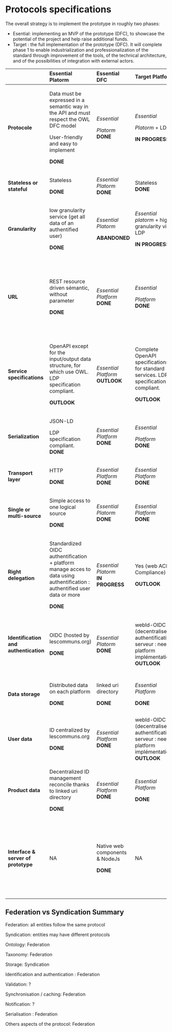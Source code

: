 # Protocols specifications

The overall strategy is to implement the prototype in roughly two phases:

* Esential: implementing an MVP of the prototype \(DFC\), to showcase the potential of the project and help raise additional funds.
* Target : the full implementation of the prototype \(DFC\). It will complete phase 1 to enable industrialization and professionalization of the standard through improvement of the tools, of the technical architecture, and of the possibilities of integration with external actors.

<table>
  <thead>
    <tr>
      <th style="text-align:left"></th>
      <th style="text-align:left">Essential Platorm</th>
      <th style="text-align:left">Essential DFC</th>
      <th style="text-align:left">Target Platform</th>
      <th style="text-align:left">Target DFC</th>
    </tr>
  </thead>
  <tbody>
    <tr>
      <td style="text-align:left"><b>Protocole</b>
      </td>
      <td style="text-align:left">
        <p>Data must be expressed in a semantic way in the API and must respect the
          OWL DFC model</p>
        <p>User-friendly and easy to implement</p>
        <p><b>DONE</b>
        </p>
      </td>
      <td style="text-align:left">
        <p><em>Essential </em>
        </p>
        <p><em>Platorm </em><b>DONE</b>
        </p>
      </td>
      <td style="text-align:left">
        <p><em>Essential </em>
        </p>
        <p><em>Platorm</em> + LDP</p>
        <p><b>IN PROGRESS</b>
        </p>
      </td>
      <td style="text-align:left">
        <p><em>Essential </em>
        </p>
        <p><em>DFC + </em>Full Semantic protocol (LDP + SPARQL)</p>
        <p><b>DONE</b>
        </p>
      </td>
    </tr>
    <tr>
      <td style="text-align:left"><b>Stateless or stateful</b>
      </td>
      <td style="text-align:left">
        <p>Stateless</p>
        <p><b>DONE</b>
        </p>
      </td>
      <td style="text-align:left"><em>Essential Platorm<br /></em><b>DONE</b>
      </td>
      <td style="text-align:left">Stateless<em><br /></em><b>DONE</b>
      </td>
      <td style="text-align:left"><em>Target Platform<br /></em><b>DONE</b>
      </td>
    </tr>
    <tr>
      <td style="text-align:left"><b>Granularity</b>
      </td>
      <td style="text-align:left">
        <p>low granularity service (get all data of an authentified user)</p>
        <p><b>DONE</b>
        </p>
      </td>
      <td style="text-align:left">
        <p><em>Essential Platorm</em>
        </p>
        <p><b>ABANDONED</b>
        </p>
      </td>
      <td style="text-align:left">
        <p><em>Essential platorm </em>+ high granularity via LDP</p>
        <p><b> IN PROGRESS</b>
        </p>
      </td>
      <td style="text-align:left">
        <p>high granularity via LDP</p>
        <p><b>DONE</b>
        </p>
      </td>
    </tr>
    <tr>
      <td style="text-align:left"><b>URL</b>
      </td>
      <td style="text-align:left">
        <p>REST resource driven s&#xE9;mantic, without parameter</p>
        <p><b>DONE</b>
        </p>
      </td>
      <td style="text-align:left"><em>Essential Platform<br /></em><b>DONE</b>
      </td>
      <td style="text-align:left">
        <p><em>Essential </em>
        </p>
        <p><em>Platform</em> 
          <br /><b>DONE</b>
        </p>
      </td>
      <td style="text-align:left">
        <p><em>Target DFC </em>+</p>
        <p>parameters enabling queries (SPARQL or HyperGraphQL)</p>
        <p>SPARQL : <b>DONE</b>
          <br />HyperGraphQL : <b>OUTLOOK</b>
        </p>
      </td>
    </tr>
    <tr>
      <td style="text-align:left"><b>Service specifications</b>
      </td>
      <td style="text-align:left">
        <p>OpenAPI except for the input/output data structure, for which use OWL.
          LDP specification compliant.</p>
        <p><b>OUTLOOK</b>
        </p>
      </td>
      <td style="text-align:left"><em>Essential Platform<br /></em><b>OUTLOOK</b>
      </td>
      <td style="text-align:left">
        <p>Complete OpenAPI specifications for standard services. LDP specification
          compliant.</p>
        <p><b>OUTLOOK</b>
        </p>
      </td>
      <td style="text-align:left">
        <p>SPARQL spec for high granularity service by Query</p>
        <p><b>OUTLOOK</b>
        </p>
      </td>
    </tr>
    <tr>
      <td style="text-align:left"><b>Serialization</b>
      </td>
      <td style="text-align:left">
        <p>JSON-LD</p>
        <p>LDP specification compliant.
          <br /><b>DONE</b>
        </p>
        <p></p>
      </td>
      <td style="text-align:left"><em>Essential Platform<br /></em><b>DONE</b>
      </td>
      <td style="text-align:left">
        <p><em>Essential </em>
        </p>
        <p><em>Platform</em> 
          <br /><b>DONE</b>
        </p>
      </td>
      <td style="text-align:left">
        <p><em>Essential DFC</em> + JSON-LD in the data attribute if HyperGraphQL</p>
        <p><b>OUTLOOK</b>
        </p>
      </td>
    </tr>
    <tr>
      <td style="text-align:left"><b>Transport layer</b>
      </td>
      <td style="text-align:left">
        <p>HTTP</p>
        <p><b>DONE</b>
        </p>
      </td>
      <td style="text-align:left"><em>Essential Platform<br /></em><b>DONE</b>
      </td>
      <td style="text-align:left"><em>Essential Platform<br /></em><b>DONE</b>
      </td>
      <td style="text-align:left"><em>Essential DFC<br /></em><b>DONE</b>
      </td>
    </tr>
    <tr>
      <td style="text-align:left"><b>Single or multi-source</b>
      </td>
      <td style="text-align:left">
        <p>Simple access to one logical source</p>
        <p><b>DONE</b>
        </p>
      </td>
      <td style="text-align:left"><em>Essential Platorm<br /></em><b>DONE</b>
      </td>
      <td style="text-align:left"><em>Essential Platform<br /></em><b>DONE</b>
      </td>
      <td style="text-align:left">
        <p>Query on multiple sources</p>
        <p><b>OUTLOOK</b>
        </p>
      </td>
    </tr>
    <tr>
      <td style="text-align:left"><b>Right delegation</b>
      </td>
      <td style="text-align:left">
        <p>Standardized
          <br />OIDC authentification + platform manage acces to data using authentification
          : authentified user data or more</p>
        <p><b>DONE</b>
        </p>
      </td>
      <td style="text-align:left"><em>Essential Platorm<br /></em><b>IN PROGRESS</b>
      </td>
      <td style="text-align:left">
        <p>Yes (web ACL Compliance)</p>
        <p><b>OUTLOOK</b>
        </p>
      </td>
      <td style="text-align:left">
        <p>Yes (web ACL implementation)</p>
        <p><b>OUTLOOK</b>
        </p>
      </td>
    </tr>
    <tr>
      <td style="text-align:left"><b>Identification and authentication</b>
      </td>
      <td style="text-align:left">
        <p>OIDC (hosted by lescommuns.org)</p>
        <p><b>DONE</b>
        </p>
      </td>
      <td style="text-align:left"><em>Essential Platorm<br /></em><b>DONE</b>
      </td>
      <td style="text-align:left">
        <p>webId-OIDC (decentralised authentification serveur : need platform impl&#xE9;mentation)
          <br
          /><b>OUTLOOK</b>
        </p>
        <p></p>
      </td>
      <td style="text-align:left"><em>Target Platform<br /></em><b>OUTLOOK</b>
      </td>
    </tr>
    <tr>
      <td style="text-align:left"><b>Data storage</b>
      </td>
      <td style="text-align:left">
        <p>Distributed data on each platform</p>
        <p><b>DONE</b>
        </p>
      </td>
      <td style="text-align:left">
        <p>linked uri directory</p>
        <p><b>DONE</b>
        </p>
      </td>
      <td style="text-align:left">
        <p><em>Essential Platform</em>
        </p>
        <p><b>DONE</b>
        </p>
      </td>
      <td style="text-align:left">
        <p><em>Essential DFC</em> +semantic cache</p>
        <p><b>IN PROGRESS</b>
        </p>
      </td>
    </tr>
    <tr>
      <td style="text-align:left"><b>User data</b>
      </td>
      <td style="text-align:left">
        <p>ID centralized by lescommuns.org</p>
        <p><b>DONE</b>
        </p>
      </td>
      <td style="text-align:left"><em>Essential Platform<br /></em><b>DONE</b>
      </td>
      <td style="text-align:left">webId-OIDC (decentralised authentification serveur : need platform impl&#xE9;mentation)
        <br
        /><b>OUTLOOK</b>
      </td>
      <td style="text-align:left"><em>Target Platform<br /></em><b>OUTLOOK</b>
      </td>
    </tr>
    <tr>
      <td style="text-align:left"><b>Product data</b>
      </td>
      <td style="text-align:left">
        <p>Decentralized ID management reconcile thanks to linked uri directory</p>
        <p><b>DONE</b>
        </p>
      </td>
      <td style="text-align:left"><em>Essential Platform<br /></em><b>DONE</b>
      </td>
      <td style="text-align:left">
        <p><em>Essential Platform</em>
        </p>
        <p><b>DONE</b>
        </p>
      </td>
      <td style="text-align:left">
        <p><em>Essential DFC</em>
        </p>
        <p><b>DONE</b>
        </p>
      </td>
    </tr>
    <tr>
      <td style="text-align:left"><b>Interface &amp; server of prototype</b>
      </td>
      <td style="text-align:left">NA</td>
      <td style="text-align:left">
        <p>Native web components &amp; NodeJs</p>
        <p><b>DONE</b>
        </p>
      </td>
      <td style="text-align:left">NA</td>
      <td style="text-align:left">
        <p>Semantic Serveur (Semapps)</p>
        <p>Interface could be React OR Startin&#x2019;blox</p>
        <p>server : <b>DONE</b>
          <br />interface : <b>OUTLOOK</b>
        </p>
      </td>
    </tr>
  </tbody>
</table>

## Federation vs Syndication Summary

Federation: all entities follow the same protocol

Syndication: entities may have different protocols

Ontology: Federation

Taxonomy: Federation

Storage: Syndication

Identification and authentication : Federation

Validation: ?

Synchronisation / caching: Federation

Notification: ?

Serialisation : Federation

Others aspects of the protocol: Federation

